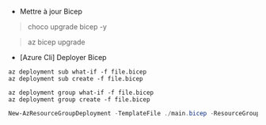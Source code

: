- Mettre à jour Bicep
> choco upgrade bicep -y

> az bicep upgrade

- [Azure Cli] Deployer Bicep

```cli
az deployment sub what-if -f file.bicep
az deployment sub create -f file.bicep
```

```cli
az deployment group what-if -f file.bicep
az deployment group create -f file.bicep
```

```powershell
New-AzResourceGroupDeployment -TemplateFile ./main.bicep -ResourceGroupName my-rg
``` 